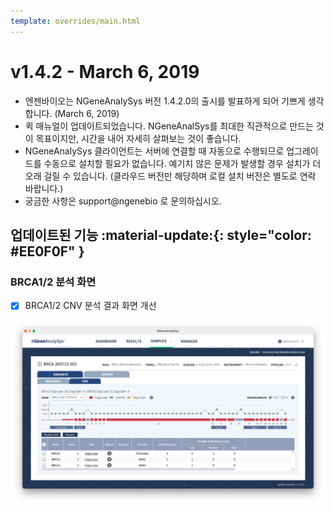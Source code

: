 ```yaml
---
template: overrides/main.html
---
```


# v1.4.2 - March 6, 2019

* 엔젠바이오는 NGeneAnalySys 버전 1.4.2.0의 출시를 발표하게 되어 기쁘게 생각합니다. (March 6, 2019)
* 퀵 매뉴얼이 업데이트되었습니다. NGeneAnalSys를 최대한 직관적으로 만드는 것이 목표이지만, 시간을 내어 자세히 살펴보는 것이 좋습니다.
* NGeneAnalySys 클라이언트는 서버에 연결할 때 자동으로 수행되므로 업그레이드를 수동으로 설치할 필요가 없습니다. 예기치 않은 문제가 발생할 경우 설치가 더 오래 걸릴 수 있습니다. (클라우드 버전만 해당하며 로컬 설치 버전은 별도로 연락 바랍니다.)
* 궁금한 사항은 support@ngenebio 로 문의하십시오.

## 업데이트된 기능 :material-update:{: style="color: #EE0F0F" }

### BRCA1/2 분석 화면 
* [x] BRCA1/2 CNV 분석 결과 화면 개선

[![release_01][1]][1]

  [1]: ../assets/screenshots/v1_4_2_01.png  


